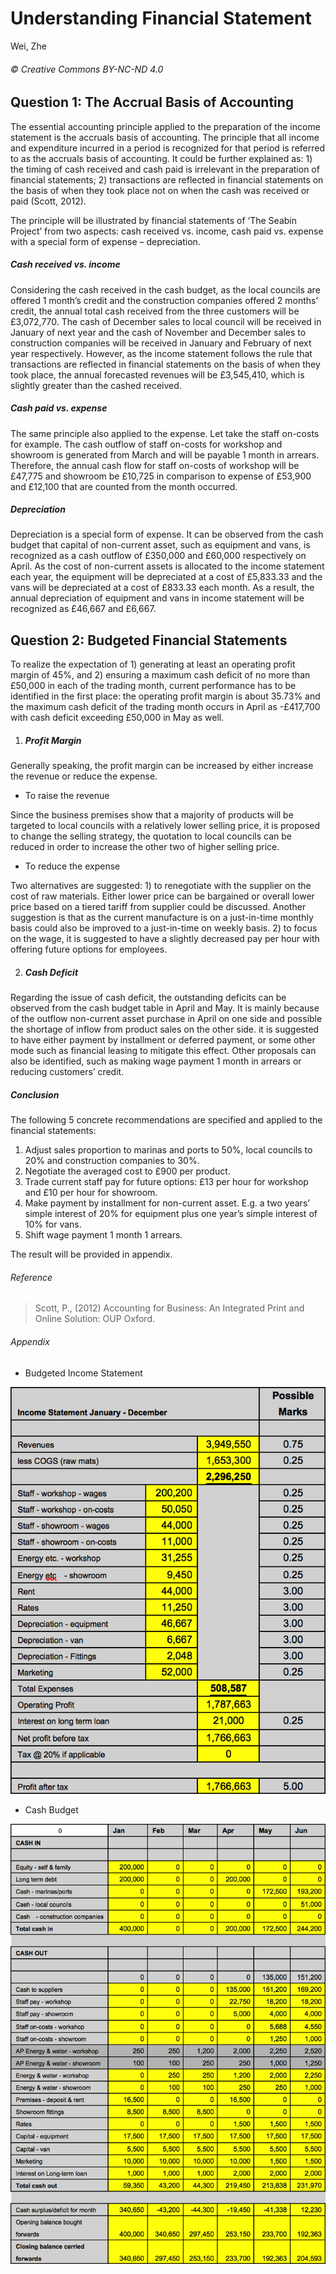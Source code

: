 # Understanding Financial Statement

Wei, Zhe

###### © Creative Commons BY-NC-ND 4.0

## Question 1: The Accrual Basis of Accounting

The essential accounting principle applied to the preparation of the income statement is the accruals basis of accounting. The principle that all income and expenditure incurred in a period is recognized for that period is referred to as the accruals basis of accounting. It could be further explained as: 1) the timing of cash received and cash paid is irrelevant in the preparation of financial statements; 2) transactions are reflected in financial statements on the basis of when they took place not on when the cash was received or paid (Scott, 2012).

The principle will be illustrated by financial statements of ‘The Seabin Project’ from two aspects: cash received vs. income, cash paid vs. expense with a special form of expense – depreciation.

##### Cash received vs. income

Considering the cash received in the cash budget, as the local councils are offered 1 month’s credit and the construction companies offered 2 months’ credit, the annual total cash received from the three customers will be £3,072,770. The cash of December sales to local council will be received in January of next year and the cash of November and December sales to construction companies will be received in January and February of next year respectively. However, as the income statement follows the rule that transactions are reflected in financial statements on the basis of when they took place, the annual forecasted revenues will be £3,545,410, which is slightly greater than the cashed received.

##### Cash paid vs. expense

The same principle also applied to the expense. Let take the staff on-costs for example. The cash outflow of staff on-costs for workshop and showroom is generated from March and will be payable 1 month in arrears. Therefore, the annual cash flow for staff on-costs of workshop will be £47,775 and showroom be £10,725 in comparison to expense of £53,900 and £12,100 that are counted from the month occurred.

##### Depreciation

Depreciation is a special form of expense. It can be observed from the cash budget that capital of non-current asset, such as equipment and vans, is recognized as a cash outflow of £350,000 and £60,000 respectively on April. As the cost of non-current assets is allocated to the income statement each year, the equipment will be depreciated at a cost of £5,833.33 and the vans will be depreciated at a cost of £833.33 each month. As a result, the annual depreciation of equipment and vans in income statement will be recognized as £46,667 and £6,667.

## Question 2: Budgeted Financial Statements

To realize the expectation of 1) generating at least an operating profit margin of 45%, and 2) ensuring a maximum cash deficit of no more than £50,000 in each of the trading month, current performance has to be identified in the first place: the operating profit margin is about 35.73% and the maximum cash deficit of the trading month occurs in April as -£417,700 with cash deficit exceeding £50,000 in May as well.

1. ##### Profit Margin

Generally speaking, the profit margin can be increased by either increase the revenue or reduce the expense.

* To raise the revenue

Since the business premises show that a majority of products will be targeted to local councils with a relatively lower selling price, it is proposed to change the selling strategy, the quotation to local councils can be reduced in order to increase the other two of higher selling price.

* To reduce the expense

Two alternatives are suggested: 1) to renegotiate with the supplier on the cost of raw materials. Either lower price can be bargained or overall lower price based on a tiered tariff from supplier could be discussed. Another suggestion is that as the current manufacture is on a just-in-time monthly basis could also be improved to a just-in-time on weekly basis. 2) to focus on the wage, it is suggested to have a slightly decreased pay per hour with offering future options for employees.

2. ##### Cash Deficit

Regarding the issue of cash deficit, the outstanding deficits can be observed from the cash budget table in April and May. It is mainly because of the outflow non-current asset purchase in April on one side and possible the shortage of inflow from product sales on the other side. it is suggested to have either payment by installment or deferred payment, or some other mode such as financial leasing to mitigate this effect. Other proposals can also be identified, such as making wage payment 1 month in arrears or reducing customers’ credit.

##### Conclusion

The following 5 concrete recommendations are specified and applied to the financial statements:

1. Adjust sales proportion to marinas and ports to 50%, local councils to 20% and construction companies to 30%.
2. Negotiate the averaged cost to £900 per product.
3. Trade current staff pay for future options: £13 per hour for workshop and £10 per hour for showroom.
4. Make payment by installment for non-current asset. E.g. a two years’ simple interest of 20% for equipment plus one year’s simple interest of 10% for vans.
5. Shift wage payment 1 month 1 arrears.

The result will be provided in appendix.

###### Reference

>Scott, P., (2012) Accounting for Business: An Integrated Print and Online Solution: OUP Oxford.

###### Appendix

* Budgeted Income Statement

![image](../images/Budget_Income.png)

* Cash Budget

![image](../images/Cash_Budget.png)
